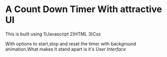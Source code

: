 # A Count Down Timer With attractive UI

This is built using 
1)Javascript 
2)HTML
3)Css 

With options to start,stop and reset the timer with background animation.What makes it stand apart is it's *User Interface*


